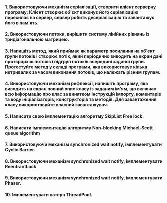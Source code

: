 #### 1. Використовуючи механізм серіалізації, створити клієнт серверну програму: Клієнт створює об'єкт виконує його серіалізацію пересилає на сервер, сервер робить десеріалізацію та завантажує його в пам'ять. 
#### 2. Використовуючи потоки, вирішити систему лінійних рівнянь із тридіагональною матрицею. 
#### 3. Напишіть метод, який приймає як параметр посилання на об'єкт групи потоків і створює потік, який періодично виводить на екран дані про ієрархію потоків і підгруп потоків всередині заданої групи. Протестуйте метод у складі програми, яка використовує кілька нетривалих за часом виконання потоків, що належать різним групам. 
#### 4. Використовуючи механізм рефлексії, напишіть програму, яка виводить на екран повний опис класу із заданим ім'ям, що включає всю інформацію про клас за винятком інструкцій імпорту, коментарів та коду ініціалізаторів, конструкторів та методів. Для завантаження класу використовуйте власний завантажувач. 
#### 5. Написати свою імплементацію алгоритму SkipList Free lock. 
#### 6. Написати імплементацію алгоритму Non-blocking Michael-Scott queue algorithm 
#### 7. Використовуючи механізм synchronized wait notify, імплементувати Cyclic Barrier. 
#### 8. Використовуючи механізм synchronized wait notify, імплементувати ReentrantLock 
#### 9. Використовуючи механізм synchronized wait notify, імплементувати Phaser.
#### 10. Імплементувати патерн ThreadPool.
